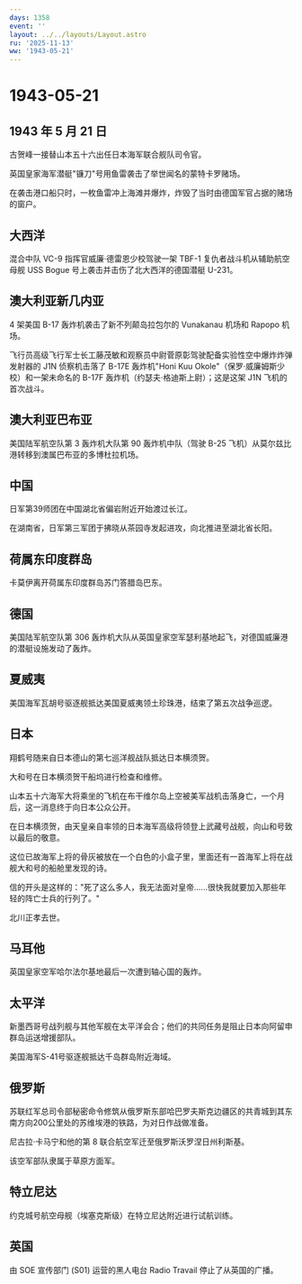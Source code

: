 ```yaml
---
days: 1358
event: ''
layout: ../../layouts/Layout.astro
ru: '2025-11-13'
ww: '1943-05-21'
---
```


# 1943-05-21

## 1943 年 5 月 21 日

古贺峰一接替山本五十六出任日本海军联合舰队司令官。

英国皇家海军潜艇"镰刀"号用鱼雷袭击了举世闻名的蒙特卡罗赌场。

在袭击港口船只时，一枚鱼雷冲上海滩并爆炸，炸毁了当时由德国军官占据的赌场的窗户。

## 大西洋

混合中队 VC-9 指挥官威廉·德雷恩少校驾驶一架 TBF-1
复仇者战斗机从辅助航空母舰 USS Bogue 号上袭击并击伤了北大西洋的德国潜艇
U-231。

## 澳大利亚新几内亚

4 架美国 B-17 轰炸机袭击了新不列颠岛拉包尔的 Vunakanau 机场和 Rapopo
机场。

飞行员高级飞行军士长工藤茂敏和观察员中尉菅原彰驾驶配备实验性空中爆炸炸弹发射器的
J1N 侦察机击落了 B-17E 轰炸机"Honi Kuu
Okole"（保罗·威廉姆斯少校）和一架未命名的 B-17F
轰炸机（约瑟夫·格迪斯上尉）；这是这架 J1N 飞机的首次战斗。

## 澳大利亚巴布亚

美国陆军航空队第 3 轰炸机大队第 90 轰炸机中队（驾驶 B-25
飞机）从莫尔兹比港转移到澳属巴布亚的多博杜拉机场。

## 中国

日军第39师团在中国湖北省偏岩附近开始渡过长江。

在湖南省，日军第三军团于拂晓从茶园寺发起进攻，向北推进至湖北省长阳。

## 荷属东印度群岛

卡莫伊离开荷属东印度群岛苏门答腊岛巴东。

## 德国

美国陆军航空队第 306
轰炸机大队从英国皇家空军瑟利基地起飞，对德国威廉港的潜艇设施发动了轰炸。

## 夏威夷

美国海军瓦胡号驱逐舰抵达美国夏威夷领土珍珠港，结束了第五次战争巡逻。

## 日本

翔鹤号随来自日本德山的第七巡洋舰战队抵达日本横须贺。

大和号在日本横须贺干船坞进行检查和维修。

山本五十六海军大将乘坐的飞机在布干维尔岛上空被美军战机击落身亡，一个月后，这一消息终于向日本公众公开。

在日本横须贺，由天皇亲自率领的日本海军高级将领登上武藏号战舰，向山和号致以最后的敬意。

这位已故海军上将的骨灰被放在一个白色的小盒子里，里面还有一首海军上将在战舰大和号的船舱里发现的诗。

信的开头是这样的："死了这么多人，我无法面对皇帝......很快我就要加入那些年轻的阵亡士兵的行列了。"

北川正孝去世。

## 马耳他

英国皇家空军哈尔法尔基地最后一次遭到轴心国的轰炸。

## 太平洋

新墨西哥号战列舰与其他军舰在太平洋会合；他们的共同任务是阻止日本向阿留申群岛运送增援部队。

美国海军S-41号驱逐舰抵达千岛群岛附近海域。

## 俄罗斯

苏联红军总司令部秘密命令修筑从俄罗斯东部哈巴罗夫斯克边疆区的共青城到其东南方向200公里处的苏维埃港的铁路，为对日作战做准备。

尼古拉·卡马宁和他的第 8 联合航空军迁至俄罗斯沃罗涅日州利斯基。

该空军部队隶属于草原方面军。

## 特立尼达

约克城号航空母舰（埃塞克斯级）在特立尼达附近进行试航训练。

## 英国

由 SOE 宣传部门 (S01) 运营的黑人电台 Radio Travail
停止了从英国的广播。